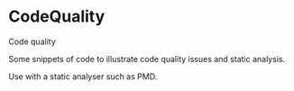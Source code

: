 # CodeQuality
Code quality 

Some snippets of code to illustrate code quality issues and static analysis.

Use with a static analyser such as PMD.
